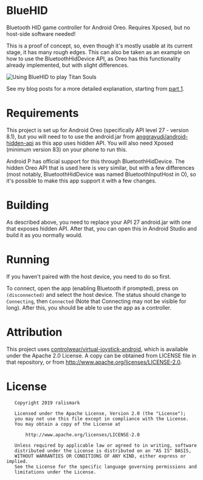 # BlueHID

Bluetooth HID game controller for Android Oreo.
Requires Xposed, but no host-side software needed!

This is a proof of concept, so, even though it's mostly usable at its current stage, it has many rough edges.
This can also be taken as an example on how to use the BluetoothHidDevice API, as Oreo has this functionality already implemented, but with slight differences.

![Using BlueHID to play Titan Souls](media/bluehid.gif)

See my blog posts for a more detailed explanation, starting from [part 1](https://ralismark.github.io/2019/01/04/bluehid-1.html).

# Requirements

This project is set up for Android Oreo (specifically API level 27 - version 8.1), but you will need to to use the android.jar from [anggrayudi/android-hidden-api](https://github.com/anggrayudi/android-hidden-api) as this app uses hidden API.
You will also need Xposed (minimum version 83) on your phone to run this.

Android P has official support for this through BluetoothHidDevice.
The hidden Oreo API that is used here is very similar, but with a few differences (most notably, BluetoothHidDevice was named BluetoothInputHost in O), so it's possible to make this app support it with a few changes.

# Building

As described above, you need to replace your API 27 android.jar with one that exposes hidden API.
After that, you can open this in Android Studio and build it as you normally would.

# Running

If you haven't paired with the host device, you need to do so first.

To connect, open the app (enabling Bluetooth if prompted), press on `(disconnected)` and select the host device.
The status should change to `Connecting`, then `Connected` (Note that Connecting may not be visible for long).
After this, you should be able to use the app as a controller.

# Attribution

This project uses [
controlwear/virtual-joystick-android](https://github.com/controlwear/virtual-joystick-android), which is available under the Apache 2.0 License.
A copy can be obtained from LICENSE file in that repository, or from http://www.apache.org/licenses/LICENSE-2.0.

# License

```
   Copyright 2019 ralismark

   Licensed under the Apache License, Version 2.0 (the "License");
   you may not use this file except in compliance with the License.
   You may obtain a copy of the License at

       http://www.apache.org/licenses/LICENSE-2.0

   Unless required by applicable law or agreed to in writing, software
   distributed under the License is distributed on an "AS IS" BASIS,
   WITHOUT WARRANTIES OR CONDITIONS OF ANY KIND, either express or implied.
   See the License for the specific language governing permissions and
   limitations under the License.
```
